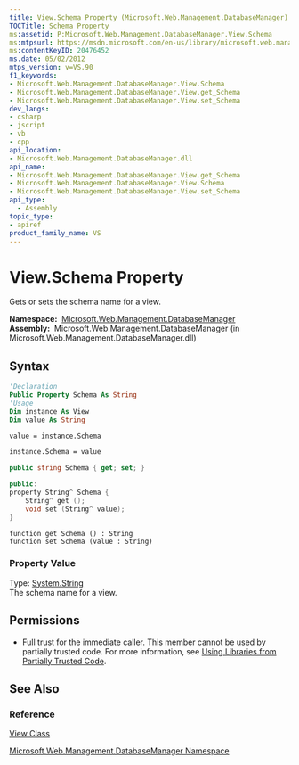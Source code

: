 ```yaml
---
title: View.Schema Property (Microsoft.Web.Management.DatabaseManager)
TOCTitle: Schema Property
ms:assetid: P:Microsoft.Web.Management.DatabaseManager.View.Schema
ms:mtpsurl: https://msdn.microsoft.com/en-us/library/microsoft.web.management.databasemanager.view.schema(v=VS.90)
ms:contentKeyID: 20476452
ms.date: 05/02/2012
mtps_version: v=VS.90
f1_keywords:
- Microsoft.Web.Management.DatabaseManager.View.Schema
- Microsoft.Web.Management.DatabaseManager.View.get_Schema
- Microsoft.Web.Management.DatabaseManager.View.set_Schema
dev_langs:
- csharp
- jscript
- vb
- cpp
api_location:
- Microsoft.Web.Management.DatabaseManager.dll
api_name:
- Microsoft.Web.Management.DatabaseManager.View.get_Schema
- Microsoft.Web.Management.DatabaseManager.View.Schema
- Microsoft.Web.Management.DatabaseManager.View.set_Schema
api_type:
  - Assembly
topic_type:
- apiref
product_family_name: VS
---
```


# View.Schema Property

Gets or sets the schema name for a view.

**Namespace:**  [Microsoft.Web.Management.DatabaseManager](microsoft-web-management-databasemanager-namespace.md)  
**Assembly:**  Microsoft.Web.Management.DatabaseManager (in Microsoft.Web.Management.DatabaseManager.dll)

## Syntax

```vb
'Declaration
Public Property Schema As String
'Usage
Dim instance As View
Dim value As String

value = instance.Schema

instance.Schema = value
```

```csharp
public string Schema { get; set; }
```

```cpp
public:
property String^ Schema {
    String^ get ();
    void set (String^ value);
}
```

```jscript
function get Schema () : String
function set Schema (value : String)
```

### Property Value

Type: [System.String](https://msdn.microsoft.com/library/s1wwdcbf)  
The schema name for a view.  

## Permissions

  - Full trust for the immediate caller. This member cannot be used by partially trusted code. For more information, see [Using Libraries from Partially Trusted Code](https://msdn.microsoft.com/library/8skskf63).

## See Also

### Reference

[View Class](view-class-microsoft-web-management-databasemanager.md)

[Microsoft.Web.Management.DatabaseManager Namespace](microsoft-web-management-databasemanager-namespace.md)

